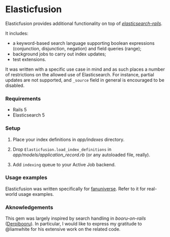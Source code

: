 # Elasticfusion

Elasticfusion provides additional functionality on top of [*elasticsearch-rails*](https://github.com/elastic/elasticsearch-rails).

It includes:
* a keyword-based search language supporting boolean expressions
(conjunction, disjunction, negation) and field queries (range);
* background jobs to carry out index updates;
* test extensions.

It was written with a specific use case in mind and as such places a 
number of restrictions on the allowed use of Elasticsearch.
For instance, partial updates are not supported, and `_source` field
in general is encouraged to be disabled.

### Requirements

* Rails 5
* Elasticsearch 5

### Setup

1. Place your index definitions in *app/indexes* directory.

2. Drop `Elasticfusion.load_index_definitions` in *app/models/application_record.rb* 
(or any autoloaded file, really).

3. Add `indexing` queue to your Active Job backend.

### Usage examples

Elasticfusion was written specifically for [fanuniverse](https://www.github.com/little-bobby-tables/fanuniverse).
Refer to it for real-world usage examples. 

### Aknowledgements

This gem was largely inspired by search handling in *booru-on-rails* ([Derpibooru](https://www.derpibooru.org)). 
In particular, I would like to express my gratitude to @liamwhite for his extensive work on the related code.
